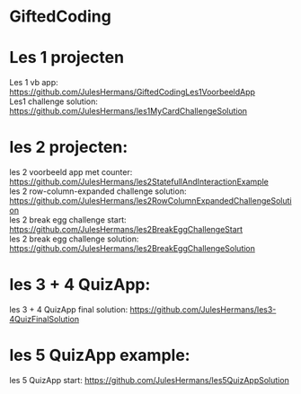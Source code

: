 # GiftedCoding
# Les 1 projecten

Les 1 vb app: https://github.com/JulesHermans/GiftedCodingLes1VoorbeeldApp <br />
Les1 challenge solution: https://github.com/JulesHermans/les1MyCardChallengeSolution

# les 2 projecten:
les 2 voorbeeld app met counter: https://github.com/JulesHermans/les2StatefullAndInteractionExample <br />
les 2 row-column-expanded challenge solution: https://github.com/JulesHermans/les2RowColumnExpandedChallengeSolution <br />
les 2 break egg challenge start: https://github.com/JulesHermans/les2BreakEggChallengeStart<br />
les 2 break egg challenge solution: https://github.com/JulesHermans/les2BreakEggChallengeSolution

# les 3 + 4  QuizApp:
les 3 + 4 QuizApp final solution: https://github.com/JulesHermans/les3-4QuizFinalSolution

# les 5 QuizApp example: 
les 5 QuizApp start: https://github.com/JulesHermans/les5QuizAppSolution

